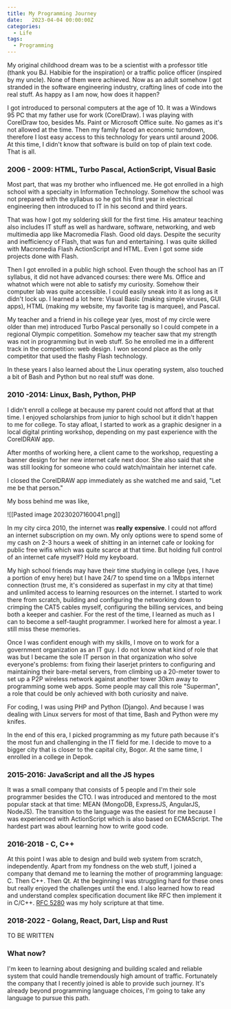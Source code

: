 ```yaml
---
title: My Programming Journey
date:   2023-04-04 00:00:00Z
categories:
  - Life
tags:
  - Programming
---
```



My original childhood dream was to be a scientist with a professor title (thank you BJ. Habibie for the inspiration) or a traffic police officer (inspired by my uncle). None of them were achieved. Now as an adult somehow I got stranded in the software engineering industry, crafting lines of code into the real stuff. As happy as I am now, how does it happen?

I got introduced to personal computers at the age of 10. It was a Windows 95 PC that my father use for work (CorelDraw). I was playing with CorelDraw too, besides Ms. Paint or Microsoft Office suite. No games as it's not allowed at the time. Then my family faced an economic turndown, therefore I lost easy access to this technology for years until around 2006. At this time, I didn't know that software is build on top of plain text code. That is all.

### 2006 - 2009: HTML, Turbo Pascal, ActionScript, Visual Basic

Most part, that was my brother who influenced me. He got enrolled in a high school with a specialty in Information Technology. Somehow the school was not prepared with the syllabus so he got his first year in electrical engineering then introduced to IT in his second and third years.

That was how I got my soldering skill for the first time. His amateur teaching also includes IT stuff as well as hardware, software, networking, and web multimedia app like Macromedia Flash. Good old days. Despite the security and inefficiency of Flash, that was fun and entertaining. I was quite skilled with Macromedia Flash ActionScript and HTML. Even I got some side projects done with Flash.

Then I got enrolled in a public high school. Even though the school has an IT syllabus, it did not have advanced courses: there were Ms. Office and whatnot which were not able to satisfy my curiosity. Somehow their computer lab was quite accessible. I could easily sneak into it as long as it didn't lock up. I learned a lot here: Visual Basic (making simple viruses, GUI apps), HTML (making my website, my favorite tag is marquee), and Pascal.

My teacher and a friend in his college year (yes, most of my circle were older than me) introduced Turbo Pascal personally so I could compete in a regional Olympic competition. Somehow my teacher saw that my strength was not in programming but in web stuff. So he enrolled me in a different track in the competition: web design. I won second place as the only competitor that used the flashy Flash technology.

In these years I also learned about the Linux operating system, also touched a bit of Bash and Python but no real stuff was done.

### 2010 -2014: Linux, Bash, Python, PHP

I didn't enroll a college at because my parent could not afford that at that time. I enjoyed scholarships from junior to high school but it didn't happen to me for college. To stay afloat, I started to work as a graphic designer in a local digital printing workshop, depending on my past experience with the CorelDRAW app.

After months of working here, a client came to the workshop, requesting a banner design for her new internet cafe next door. She also said that she was still looking for someone who could watch/maintain her internet cafe.

I closed the CorelDRAW app immediately as she watched me and said, "Let me be that person."

My boss behind me was like,

![[Pasted image 20230207160041.png]]

In my city circa 2010, the internet was **really** **expensive**. I could not afford an internet subscription on my own. My only options were to spend some of my cash on 2-3 hours a week of shitting in an internet cafe or looking for public free wifis which was quite scarce at that time. But holding full control of an internet cafe myself? Hold my keyboard.

My high school friends may have their time studying in college (yes, I have a portion of envy here) but I have 24/7 to spend time on a 1Mbps internet connection (trust me, it's considered as superfast in my city at that time) and unlimited access to learning resources on the internet. I started to work there from scratch, building and configuring the networking down to crimping the CAT5 cables myself, configuring the billing services, and being both a keeper and cashier. For the rest of the time, I learned as much as I can to become a self-taught programmer. I worked here for almost a year. I still miss these memories.

Once I was confident enough with my skills, I move on to work for a government organization as an IT guy. I do not know what kind of role that was but I became the sole IT person in that organization who solve everyone's problems: from fixing their laserjet printers to configuring and maintaining their bare-metal servers, from climbing up a 20-meter tower to set up a P2P wireless network against another tower 30km away to programming some web apps. Some people may call this role "Superman", a role that could be only achieved with both curiosity and naive.

For coding, I was using PHP and Python (Django). And because I was dealing with Linux servers for most of that time, Bash and Python were my knifes.

In the end of this era, I picked programming as my future path because it's the most fun and challenging in the IT field for me. I decide to move to a bigger city that is closer to the capital city, Bogor. At the same time, I enrolled in a college in Depok.

### 2015-2016: JavaScript and all the JS hypes

It was a small company that consists of 5 people and I'm their sole programmer besides the CTO. I was introduced and mentored to the most popular stack at that time: MEAN (MongoDB, ExpressJS, AngularJS, NodeJS). The transition to the language was the easiest for me because I was experienced with ActionScript which is also based on ECMAScript. The hardest part was about learning how to write good code.

### 2016-2018 - C, C++

At this point I was able to design and build web system from scratch, independently. Apart from my fondness on the web stuff, I joined a company that demand me to learning the mother of programming language: C. Then C++. Then Qt. At the beginning I was struggling hard for these ones but really enjoyed the challenges until the end. I also learned how to read and understand complex specification document like RFC then implement it in C/C++. <a href="https://www.rfc-editor.org/rfc/rfc5280">RFC 5280</a> was my holy scripture at that time.

### 2018-2022 - Golang, React, Dart, Lisp and Rust

TO BE WRITTEN

### What now?

I'm keen to learning about designing and building scaled and reliable system that could handle tremendously high amount of traffic. Fortunately the company that I recently joined is able to provide such journey. It's already beyond programming language choices, I'm going to take any language to pursue this path.
